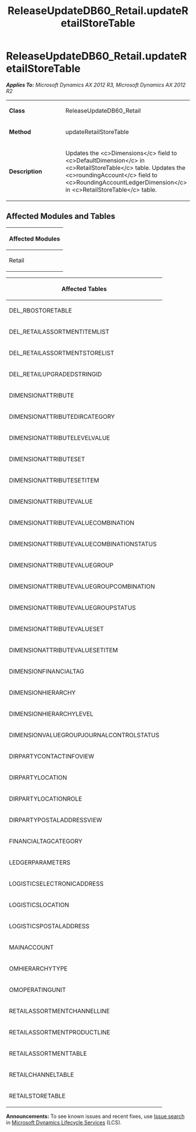 ﻿---
title: ReleaseUpdateDB60_Retail.updateRetailStoreTable
TOCTitle: ReleaseUpdateDB60_Retail.updateRetailStoreTable
ms:assetid: 862faee8-a5ee-7003-44a2-cc9ac5a74bb2
ms:mtpsurl: https://msdn.microsoft.com/en-us/library/JJ686051(v=AX.60)
ms:contentKeyID: 49709502
ms.date: 05/18/2015
mtps_version: v=AX.60
---

# ReleaseUpdateDB60\_Retail.updateRetailStoreTable 


_**Applies To:** Microsoft Dynamics AX 2012 R3, Microsoft Dynamics AX 2012 R2_

<table>
<colgroup>
<col style="width: 50%" />
<col style="width: 50%" />
</colgroup>
<tbody>
<tr class="odd">
<td><p><strong>Class</strong></p></td>
<td><p>ReleaseUpdateDB60_Retail</p></td>
</tr>
<tr class="even">
<td><p><strong>Method</strong></p></td>
<td><p>updateRetailStoreTable</p></td>
</tr>
<tr class="odd">
<td><p><strong>Description</strong></p></td>
<td><p>Updates the &lt;c&gt;Dimensions&lt;/c&gt; field to &lt;c&gt;DefaultDimension&lt;/c&gt; in &lt;c&gt;RetailStoreTable&lt;/c&gt; table. Updates the &lt;c&gt;roundingAccount&lt;/c&gt; field to &lt;c&gt;RoundingAccountLedgerDimension&lt;/c&gt; in &lt;c&gt;RetailStoreTable&lt;/c&gt; table.</p></td>
</tr>
</tbody>
</table>


## Affected Modules and Tables

<table>
<colgroup>
<col style="width: 100%" />
</colgroup>
<thead>
<tr class="header">
<th><p>Affected Modules</p></th>
</tr>
</thead>
<tbody>
<tr class="odd">
<td><p>Retail</p></td>
</tr>
</tbody>
</table>


<table>
<colgroup>
<col style="width: 100%" />
</colgroup>
<thead>
<tr class="header">
<th><p>Affected Tables</p></th>
</tr>
</thead>
<tbody>
<tr class="odd">
<td><p>DEL_RBOSTORETABLE</p></td>
</tr>
<tr class="even">
<td><p>DEL_RETAILASSORTMENTITEMLIST</p></td>
</tr>
<tr class="odd">
<td><p>DEL_RETAILASSORTMENTSTORELIST</p></td>
</tr>
<tr class="even">
<td><p>DEL_RETAILUPGRADEDSTRINGID</p></td>
</tr>
<tr class="odd">
<td><p>DIMENSIONATTRIBUTE</p></td>
</tr>
<tr class="even">
<td><p>DIMENSIONATTRIBUTEDIRCATEGORY</p></td>
</tr>
<tr class="odd">
<td><p>DIMENSIONATTRIBUTELEVELVALUE</p></td>
</tr>
<tr class="even">
<td><p>DIMENSIONATTRIBUTESET</p></td>
</tr>
<tr class="odd">
<td><p>DIMENSIONATTRIBUTESETITEM</p></td>
</tr>
<tr class="even">
<td><p>DIMENSIONATTRIBUTEVALUE</p></td>
</tr>
<tr class="odd">
<td><p>DIMENSIONATTRIBUTEVALUECOMBINATION</p></td>
</tr>
<tr class="even">
<td><p>DIMENSIONATTRIBUTEVALUECOMBINATIONSTATUS</p></td>
</tr>
<tr class="odd">
<td><p>DIMENSIONATTRIBUTEVALUEGROUP</p></td>
</tr>
<tr class="even">
<td><p>DIMENSIONATTRIBUTEVALUEGROUPCOMBINATION</p></td>
</tr>
<tr class="odd">
<td><p>DIMENSIONATTRIBUTEVALUEGROUPSTATUS</p></td>
</tr>
<tr class="even">
<td><p>DIMENSIONATTRIBUTEVALUESET</p></td>
</tr>
<tr class="odd">
<td><p>DIMENSIONATTRIBUTEVALUESETITEM</p></td>
</tr>
<tr class="even">
<td><p>DIMENSIONFINANCIALTAG</p></td>
</tr>
<tr class="odd">
<td><p>DIMENSIONHIERARCHY</p></td>
</tr>
<tr class="even">
<td><p>DIMENSIONHIERARCHYLEVEL</p></td>
</tr>
<tr class="odd">
<td><p>DIMENSIONVALUEGROUPJOURNALCONTROLSTATUS</p></td>
</tr>
<tr class="even">
<td><p>DIRPARTYCONTACTINFOVIEW</p></td>
</tr>
<tr class="odd">
<td><p>DIRPARTYLOCATION</p></td>
</tr>
<tr class="even">
<td><p>DIRPARTYLOCATIONROLE</p></td>
</tr>
<tr class="odd">
<td><p>DIRPARTYPOSTALADDRESSVIEW</p></td>
</tr>
<tr class="even">
<td><p>FINANCIALTAGCATEGORY</p></td>
</tr>
<tr class="odd">
<td><p>LEDGERPARAMETERS</p></td>
</tr>
<tr class="even">
<td><p>LOGISTICSELECTRONICADDRESS</p></td>
</tr>
<tr class="odd">
<td><p>LOGISTICSLOCATION</p></td>
</tr>
<tr class="even">
<td><p>LOGISTICSPOSTALADDRESS</p></td>
</tr>
<tr class="odd">
<td><p>MAINACCOUNT</p></td>
</tr>
<tr class="even">
<td><p>OMHIERARCHYTYPE</p></td>
</tr>
<tr class="odd">
<td><p>OMOPERATINGUNIT</p></td>
</tr>
<tr class="even">
<td><p>RETAILASSORTMENTCHANNELLINE</p></td>
</tr>
<tr class="odd">
<td><p>RETAILASSORTMENTPRODUCTLINE</p></td>
</tr>
<tr class="even">
<td><p>RETAILASSORTMENTTABLE</p></td>
</tr>
<tr class="odd">
<td><p>RETAILCHANNELTABLE</p></td>
</tr>
<tr class="even">
<td><p>RETAILSTORETABLE</p></td>
</tr>
</tbody>
</table>

  
**Announcements:** To see known issues and recent fixes, use [Issue search](http://go.microsoft.com/fwlink/?linkid=389258) in [Microsoft Dynamics Lifecycle Services](http://go.microsoft.com/fwlink/?linkid=306505) (LCS).

